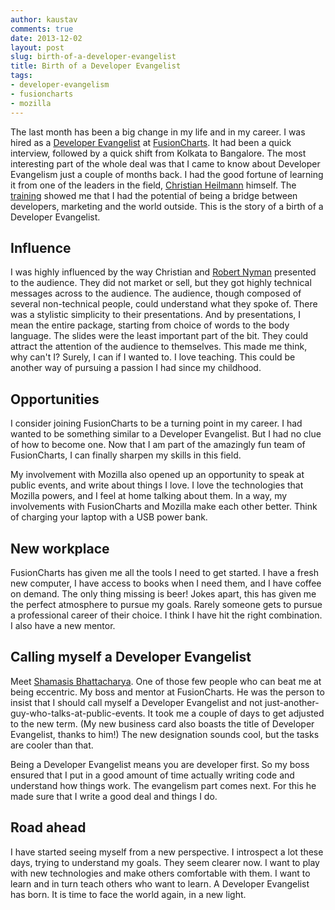 ```yaml
---
author: kaustav
comments: true
date: 2013-12-02
layout: post
slug: birth-of-a-developer-evangelist
title: Birth of a Developer Evangelist
tags:
- developer-evangelism
- fusioncharts
- mozilla
---
```


The last month has been a big change in my life and in my career. I was hired as a [Developer Evangelist](http://developer-evangelism.com/handbook.php#defining) at [FusionCharts](http://www.fusioncharts.com). It had been a quick interview, followed by a quick shift from Kolkata to Bangalore. The most interesting part of the whole deal was that I came to know about Developer Evangelism just a couple of months back. I had the good fortune of learning it from one of the leaders in the field, [Christian Heilmann](http://christianheilmann.com) himself. The [training](http://kaustavdm.in/2013/09/mdn-evangelism-training-and-jsfoo-2013.html) showed me that I had the potential of being a bridge between developers, marketing and the world outside. This is the story of a birth of a Developer Evangelist.<!-- more -->



## Influence



I was highly influenced by the way Christian and [Robert Nyman](http://robertnyman.com) presented to the audience. They did not market or sell, but they got highly technical messages across to the audience. The audience, though composed of several non-technical people, could understand what they spoke of. There was a stylistic simplicity to their presentations. And by presentations, I mean the entire package, starting from choice of words to the body language. The slides were the least important part of the bit. They could attract the attention of the audience to themselves. This made me think, why can't I? Surely, I can if I wanted to. I love teaching. This could be another way of pursuing a passion I had since my childhood.



## Opportunities



I consider joining FusionCharts to be a turning point in my career. I had wanted to be something similar to a Developer Evangelist. But I had no clue of how to become one. Now that I am part of the amazingly fun team of FusionCharts, I can finally sharpen my skills in this field.

My involvement with Mozilla also opened up an opportunity to speak at public events, and write about things I love. I love the technologies that Mozilla powers, and I feel at home talking about them. In a way, my involvements with FusionCharts and Mozilla make each other better. Think of charging your laptop with a USB power bank.



## New workplace



FusionCharts has given me all the tools I need to get started. I have a fresh new computer, I have access to books when I need them, and I have coffee on demand. The only thing missing is beer! Jokes apart, this has given me the perfect atmosphere to pursue my goals. Rarely someone gets to pursue a professional career of their choice. I think I have hit the right combination. I also have a new mentor.



## Calling myself a Developer Evangelist



Meet [Shamasis Bhattacharya](http://shamasis.net). One of those few people who can beat me at being eccentric. My boss and mentor at FusionCharts. He was the person to insist that I should call myself a Developer Evangelist and not just-another-guy-who-talks-at-public-events. It took me a couple of days to get adjusted to the new term. (My new business card also boasts the title of Developer Evangelist, thanks to him!) The new designation sounds cool, but the tasks are cooler than that.

Being a Developer Evangelist means you are developer first. So my boss ensured that I put in a good amount of time actually writing code and understand how things work. The evangelism part comes next. For this he made sure that I write a good deal and things I do.



## Road ahead



I have started seeing myself from a new perspective. I introspect a lot these days, trying to understand my goals. They seem clearer now. I want to play with new technologies and make others comfortable with them. I want to learn and in turn teach others who want to learn. A Developer Evangelist has born. It is time to face the world again, in a new light.


